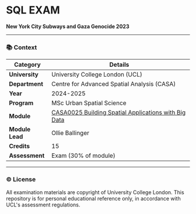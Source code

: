 # SQL EXAM  
**New York City Subways and Gaza Genocide 2023**  

---

### 📚 Context  
| Category | Details |
|----------|---------|
| **University** | University College London (UCL) |
| **Department** | Centre for Advanced Spatial Analysis (CASA) |
| **Year** | 2024-2025 |
| **Program** | MSc Urban Spatial Science |
| **Module** | [CASA0025 Building Spatial Applications with Big Data](https://www.ucl.ac.uk/module-catalogue/modules/building-spatial-applications-with-big-data-CASA0025) |
| **Module Lead** | Ollie Ballinger |
| **Credits** | 15 |
| **Assessment** | Exam (30% of module) |

---

### © License  
All examination materials are copyright of University College London. This repository is for personal educational reference only, in accordance with UCL's assessment regulations.
